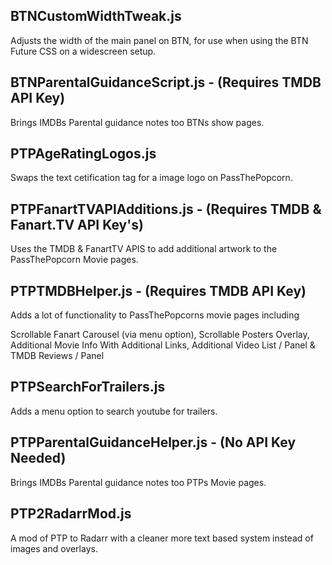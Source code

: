 BTNCustomWidthTweak.js
------------------------------
Adjusts the width of the main panel on BTN, for use when using the BTN Future CSS on a widescreen setup.


BTNParentalGuidanceScript.js - (Requires TMDB API Key)
------------------------------
Brings IMDBs Parental guidance notes too BTNs show pages.

PTPAgeRatingLogos.js
------------------------------
Swaps the text cetification tag for a image logo on PassThePopcorn.

PTPFanartTVAPIAdditions.js - (Requires TMDB & Fanart.TV API Key's)
------------------------------
Uses the TMDB & FanartTV APIS to add additional artwork to the PassThePopcorn Movie pages.

PTPTMDBHelper.js - (Requires TMDB API Key)
------------------------------
Adds a lot of functionality to PassThePopcorns movie pages including

Scrollable Fanart Carousel (via menu option), Scrollable Posters Overlay, Additional Movie Info With Additional Links, Additional Video List / Panel & TMDB Reviews / Panel

PTPSearchForTrailers.js
------------------------------
Adds a menu option to search youtube for trailers.

PTPParentalGuidanceHelper.js - (No API Key Needed)
------------------------------
Brings IMDBs Parental guidance notes too PTPs Movie pages. 

PTP2RadarrMod.js
------------------------------
A mod of PTP to Radarr with a cleaner more text based system instead of images and overlays.
